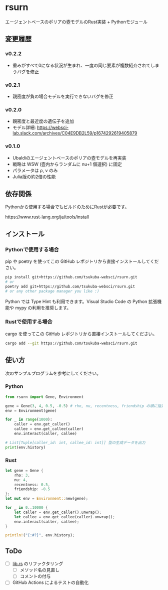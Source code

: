 # rsurn
エージェントベースのポリアの壺モデルのRust実装 + Pythonモジュール

## 変更履歴
### v0.2.2
- 重みがすべて0になる状況が生まれ、一度の同じ要素が複数紹介されてしまうバグを修正

### v0.2.1
- 親密度が負の場合モデルを実行できないバグを修正

### v0.2.0
- 親密度と最近度の遺伝子を追加
- モデル詳細: https://websci-lab.slack.com/archives/C04E9DB2L59/p1674292619405879

### v0.1.0
- Ubaldiのエージェントベースのポリアの壺モデルを再実装
- 戦略は WSW (壺内からランダムに nu+1 個選択) に固定
- パラメータは ρ, ν のみ
- Julia版の約2倍の性能


## 依存関係
Pythonから使用する場合でもビルドのためにRustが必要です。

https://www.rust-lang.org/ja/tools/install

## インストール
### Pythonで使用する場合
pip や poetry を使ってこの GitHub レポジトリから直接インストールしてください。

```sh
pip install git+https://github.com/tsukuba-websci/rsurn.git
# or
poetry add git+https://github.com/tsukuba-websci/rsurn.git
# or any other package manager you like :)
```

Python では Type Hint も利用できます。Visual Studio Code の Python 拡張機能や mypy の利用を推奨します。

### Rustで使用する場合
cargo を使ってこの GitHub レポジトリから直接インストールしてください。

```sh
cargo add --git https://github.com/tsukuba-websci/rsurn.git
```

## 使い方
次のサンプルプログラムを参考にしてください。

### Python
```py
from rsurn import Gene, Environment

gene = Gene(3, 4, 0.5, -0.5) # rho, nu, recentness, friendship の順に指定
env = Environment(gene)

for _ in range(1000):
    caller = env.get_caller()
    callee = env.get_callee(caller)
    env.interact(caller, callee)

# List[Tuple[caller_id: int, callee_id: int]] 型の生成データを出力
print(env.history)
```

### Rust

```rust
let gene = Gene {
    rho: 3,
    nu: 4,
    recentness: 0.5,
    friendship: -0.5
};
let mut env = Environment::new(gene);

for _ in 0..10000 {
    let caller = env.get_caller().unwrap();
    let callee = env.get_callee(caller).unwrap();
    env.interact(caller, callee);
}

println!("{:#?}", env.history);
```

## ToDo
- [ ] [lib.rs](/src/lib.rs) のリファクタリング
  - [ ] メソッド名の見直し
  - [ ] コメントの付与
- [ ] GitHub Actions によるテストの自動化
